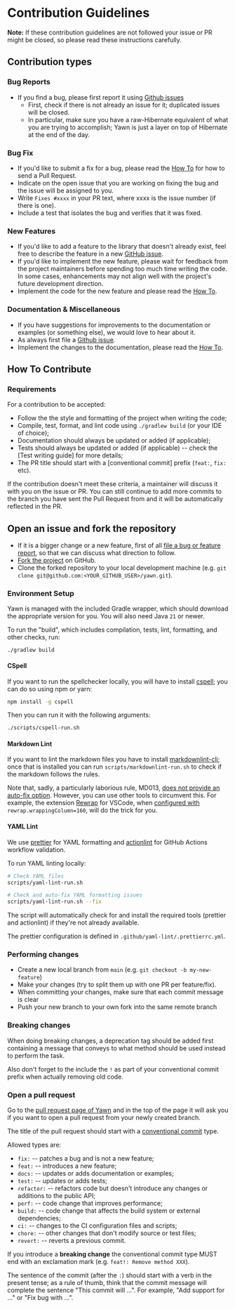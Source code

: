 # Contribution Guidelines

**Note:** If these contribution guidelines are not followed your issue or PR might be closed, so please read these instructions carefully.


## Contribution types


### Bug Reports

- If you find a bug, please first report it using [Github issues](https://github.com/faire/yawn)
    - First, check if there is not already an issue for it; duplicated issues will be closed.
    - In particular, make sure you have a raw-Hibernate equivalent of what you are trying to accomplish; Yawn is just a layer on top of Hibernate at the end of
      the day.


### Bug Fix

- If you'd like to submit a fix for a bug, please read the [How To](#how-to-contribute) for how to send a Pull Request.
- Indicate on the open issue that you are working on fixing the bug and the issue will be assigned to you.
- Write `Fixes #xxxx` in your PR text, where xxxx is the issue number (if there is one).
- Include a test that isolates the bug and verifies that it was fixed.


### New Features

- If you'd like to add a feature to the library that doesn't already exist, feel free to describe the feature in a new
  [GitHub issue](https://github.com/faire/yawn/issues).
- If you'd like to implement the new feature, please wait for feedback from the project maintainers before spending too much time writing the code.
  In some cases, enhancements may not align well with the project's future development direction.
- Implement the code for the new feature and please read the [How To](#how-to-contribute).


### Documentation & Miscellaneous

- If you have suggestions for improvements to the documentation or examples (or something else), we would love to hear about it.
- As always first file a [Github issue](https://github.com/faire/yawn/issues).
- Implement the changes to the documentation, please read the [How To](#how-to-contribute).


## How To Contribute


### Requirements

For a contribution to be accepted:

- Follow the the style and formatting of the project when writing the code;
- Compile, test, format, and lint code using `./gradlew build` (or your IDE of choice);
- Documentation should always be updated or added (if applicable);
- Tests should always be updated or added (if applicable) -- check the [Test writing guide] for more details;
- The PR title should start with a [conventional commit] prefix (`feat:`, `fix:` etc).

If the contribution doesn't meet these criteria, a maintainer will discuss it with you on the issue or PR. You can still continue to add more commits to the
branch you have sent the Pull Request from and it will be automatically reflected in the PR.


## Open an issue and fork the repository

- If it is a bigger change or a new feature, first of all [file a bug or feature report](https://github.com/faire/yawn/issues), so that we can discuss what
  direction to follow.
- [Fork the project](https://docs.github.com/en/get-started/quickstart/contributing-to-projects) on GitHub.
- Clone the forked repository to your local development machine (e.g. `git clone git@github.com:<YOUR_GITHUB_USER>/yawn.git`).


### Environment Setup

Yawn is managed with the included Gradle wrapper, which should download the appropriate version for you. You will also need Java `21` or newer.

To run the "build", which includes compilation, tests, lint, formatting, and other checks, run:


```shell
./gradlew build
```


#### CSpell

If you want to run the spellchecker locally, you will have to install [cspell](https://github.com/streetsidesoftware/cspell/tree/main/packages/cspell); you can
do so using npm or yarn:

```bash
npm install -g cspell
```

Then you can run it with the following arguments:

```bash
./scripts/cspell-run.sh
```


#### Markdown Lint

If you want to lint the markdown files you have to install [markdownlint-cli](https://github.com/igorshubovych/markdownlint-cli); once that is installed you can
run `scripts/markdownlint-run.sh` to check if the markdown follows the rules.

Note that, sadly, a particularly laborious rule, MD013, [does not provide an auto-fix option](https://github.com/DavidAnson/markdownlint/issues/535). However,
you can use other tools to circumvent this. For example, the extension [Rewrap](https://stkb.github.io/Rewrap/) for VSCode, when
[configured with](https://stkb.github.io/Rewrap/configuration/) `rewrap.wrappingColumn=160`, will do the trick for you.


#### YAML Lint

We use [prettier](https://prettier.io/) for YAML formatting and [actionlint](https://github.com/rhysd/actionlint) for GitHub Actions workflow validation.

To run YAML linting locally:

```bash
# Check YAML files
scripts/yaml-lint-run.sh

# Check and auto-fix YAML formatting issues
scripts/yaml-lint-run.sh --fix
```

The script will automatically check for and install the required tools (prettier and actionlint) if they're not already available.

The prettier configuration is defined in `.github/yaml-lint/.prettierrc.yml`.


### Performing changes

- Create a new local branch from `main` (e.g. `git checkout -b my-new-feature`)
- Make your changes (try to split them up with one PR per feature/fix).
- When committing your changes, make sure that each commit message is clear
- Push your new branch to your own fork into the same remote branch


### Breaking changes

When doing breaking changes, a deprecation tag should be added first containing a message that conveys to what method should be used instead to perform the
task.

Also don't forget to the include the `!` as part of your conventional commit prefix when actually removing old code.


### Open a pull request

Go to the [pull request page of Yawn](https://github.com/faire/yawn/pulls) and in the top of the page it will ask you if you want to open a pull request from
your newly created branch.

The title of the pull request should start with a [conventional commit](https://www.conventionalcommits.org/en/v1.0.0/) type.

Allowed types are:

- `fix:` -- patches a bug and is not a new feature;
- `feat:` -- introduces a new feature;
- `docs:` -- updates or adds documentation or examples;
- `test:` -- updates or adds tests;
- `refactor:` -- refactors code but doesn't introduce any changes or additions to the public API;
- `perf:` -- code change that improves performance;
- `build:` -- code change that affects the build system or external dependencies;
- `ci:` -- changes to the CI configuration files and scripts;
- `chore:` -- other changes that don't modify source or test files;
- `revert:` -- reverts a previous commit.

If you introduce a **breaking change** the conventional commit type MUST end with an exclamation mark (e.g. `feat!: Remove method XXX`).

The sentence of the commit (after the `:`) should start with a verb in the present tense; as a rule of thumb, think that the commit message will complete the
sentence "This commit will ...". For example, "Add support for ..." or "Fix bug with ...".
